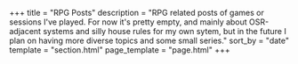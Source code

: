 +++
title = "RPG Posts"
description = "RPG related posts of games or sessions I've played. For now it's pretty empty, and mainly about OSR-adjacent systems and silly house rules for my own sytem, but in the future I plan on having more diverse topics and some small series."
sort_by = "date"
template = "section.html"
page_template = "page.html"
+++
